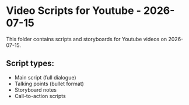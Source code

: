 # Video Scripts for Youtube - 2026-07-15

This folder contains scripts and storyboards for Youtube videos on 2026-07-15.

## Script types:
- Main script (full dialogue)
- Talking points (bullet format)
- Storyboard notes
- Call-to-action scripts
